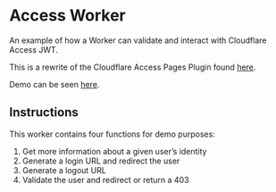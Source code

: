 # Access Worker

An example of how a Worker can validate and interact with Cloudflare Access JWT.

This is a rewrite of the Cloudflare Access Pages Plugin found [here](https://developers.cloudflare.com/pages/platform/functions/plugins/cloudflare-access/).

Demo can be seen [here](https://access-worker-test.admah.workers.dev/).

## Instructions

This worker contains four functions for demo purposes:

1. Get more information about a given user’s identity
2. Generate a login URL and redirect the user
3. Generate a logout URL
4. Validate the user and redirect or return a 403
